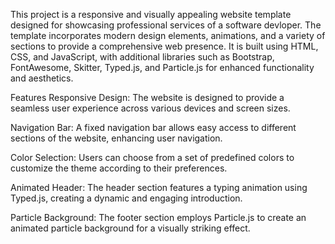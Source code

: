 
This project is a responsive and visually appealing website template designed for showcasing professional services of a software devloper.
The template incorporates modern design elements, animations, and a variety of sections to provide a comprehensive web presence.
It is built using HTML, CSS, and JavaScript, with additional libraries such as Bootstrap, FontAwesome, Skitter, Typed.js, and Particle.js for enhanced functionality and aesthetics.

Features
Responsive Design: The website is designed to provide a seamless user experience across various devices and screen sizes.

Navigation Bar: A fixed navigation bar allows easy access to different sections of the website, enhancing user navigation.

Color Selection: Users can choose from a set of predefined colors to customize the theme according to their preferences.

Animated Header: The header section features a typing animation using Typed.js, creating a dynamic and engaging introduction.

Particle Background: The footer section employs Particle.js to create an animated particle background for a visually striking effect.
